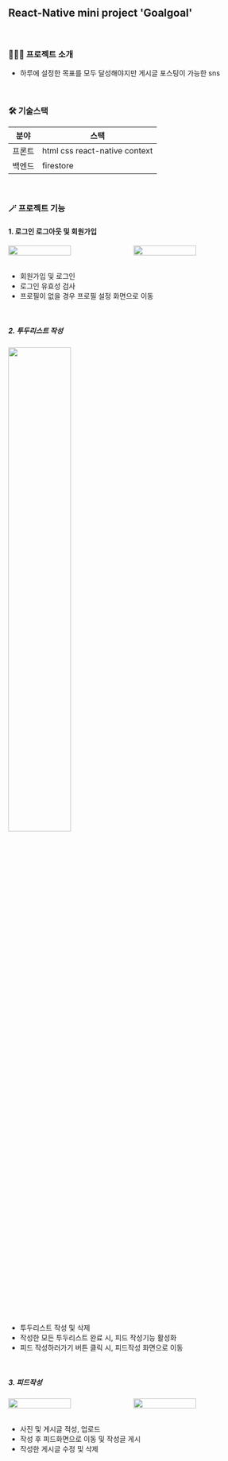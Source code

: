 ## React-Native mini project  'Goalgoal'

<br/>

### 💁🏻‍♀️ 프로젝트 소개

* 하루에 설정한 목표를 모두 달성해야지만 게시글 포스팅이 가능한 sns
<br>

### 🛠 기술스택

|분야|스택|
|------|---|
|프론트|html css react-native context|
|백엔드|firestore|

<br>


### 🪄 프로젝트 기능


#### 1. 로그인 로그아웃 및 회원가입

<div style="display:flex">
<img src="https://user-images.githubusercontent.com/75401130/164699018-612995d0-4894-4e63-9d8d-85e0a6eb90c4.gif"
width="50%">
<img src="https://user-images.githubusercontent.com/75401130/164700398-13f38c4e-7ada-41d2-a283-90535892bbe2.gif"
width="50%">
</div>

<br/>

- 회원가입 및 로그인
- 로그인 유효성 검사
- 프로필이 없을 경우 프로필 설정 화면으로 이동

<br>

#####  2. 투두리스트 작성

<img src="https://user-images.githubusercontent.com/75401130/164699319-5e36e7d8-f844-4389-8bc4-10d65a97a5da.gif"
width="50%">
<br/>

- 투두리스트 작성 및 삭제
- 작성한 모든 투두리스트 완료 시, 피드 작성기능 활성화
- 피드 작성하러가기 버튼 클릭 시, 피드작성 화면으로 이동

<br/>

#####  3. 피드작성
<div style="display:flex">
<img src="https://user-images.githubusercontent.com/75401130/164699712-8db6035c-d07d-4238-864a-dd79cbe6a29f.gif"
width="50%">
<img src="https://user-images.githubusercontent.com/75401130/164700071-0f7cd891-5924-4ff5-947a-aa0f6ac04c40.gif"
width="50%">
</div>
<br/>

- 사진 및 게시글 적성, 업로드
- 작성 후 피드화면으로 이동 및 작성글 게시
- 작성한 게시글 수정 및 삭제

<br/>
<br/>
